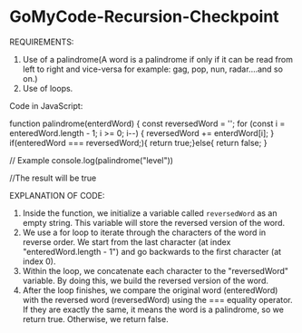 # GoMyCode-Recursion-Checkpoint

REQUIREMENTS:
1. Use of a palindrome(A word is a palindrome if only if it can be read from left to right and vice-versa 
   for example: gag, pop, nun, radar....and so on.)
2. Use of loops.


Code in JavaScript:

function palindrome(enterdWord) {
  const reversedWord = '';
  for (const i = enteredWord.length - 1; i >= 0; i--) {
    reversedWord += enterdWord[i];
  }
  if(enteredWord === reversedWord;){
     return true;}else{
                 return false;
}

// Example
console.log(palindrome("level"))

//The result will be true

EXPLANATION OF CODE:

1. Inside the function, we initialize a variable called `reversedWord` as an empty string. 
   This variable will store the reversed version of the word.
2. We use a for loop to iterate through the characters of the word in reverse order. We start from 
   the last character (at index "enteredWord.length - 1") and go backwards to the first character (at index 0).
3. Within the loop, we concatenate each character to the "reversedWord" variable. By doing this, we build the 
   reversed version of the word.
4. After the loop finishes, we compare the original word (enteredWord) with the reversed word (reversedWord) using the === equality operator. 
   If they are exactly the same, it means the word is a palindrome, so we return true. Otherwise, we return false.
